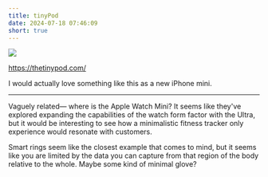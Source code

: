 ```yaml
---
title: tinyPod
date: 2024-07-18 07:46:09
short: true
---
```


![](tinyPod.gif)

https://thetinypod.com/

I would actually love something like this as a new iPhone mini.

***

Vaguely related— where is the Apple Watch Mini? It seems like they've explored expanding the capabilities of the watch form factor with the Ultra, but it would be interesting to see how a minimalistic fitness tracker only experience would resonate with customers.

Smart rings seem like the closest example that comes to mind, but it seems like you are limited by the data you can capture from that region of the body relative to the whole. Maybe some kind of minimal glove?
